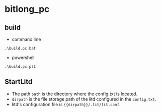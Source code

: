 # bitlong_pc

## build

- command line

```shell
.\build.pc.bat
```

- powershell

```shell
.\build.pc.ps1
```

## StartLitd

- The path `path` is the directory where the config.txt is located.
- `dirpath` is the file storage path of the litd configured in the `config.txt`.
- litd's configuration file is `{{dirpath}}/.lit/lit.conf`.
